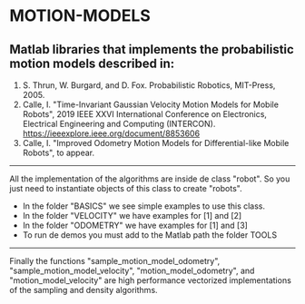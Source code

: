 # MOTION-MODELS
## Matlab libraries that implements the probabilistic motion models described in:

1. S. Thrun, W. Burgard, and D. Fox. Probabilistic Robotics, MIT-Press, 2005.
2. Calle, I. "Time-Invariant Gaussian Velocity Motion Models for Mobile Robots", 
   2019 IEEE XXVI International Conference on Electronics, Electrical Engineering and Computing (INTERCON).
   https://ieeexplore.ieee.org/document/8853606
3. Calle, I. "Improved Odometry Motion Models for Differential-like Mobile Robots", to appear.

---
All the implementation of the algorithms are inside de class "robot". So you just need to instantiate objects of this class to create "robots".
   - In the folder "BASICS" we see simple examples to use this class.
   - In the folder "VELOCITY" we have examples for [1] and [2]
   - In the folder "ODOMETRY" we have examples for [1] and [3]
   - To run de demos you must add to the Matlab path the folder TOOLS

---
Finally the functions "sample_motion_model_odometry", "sample_motion_model_velocity", "motion_model_odometry", and "motion_model_velocity" are high performance vectorized implementations of the sampling and density algorithms.
